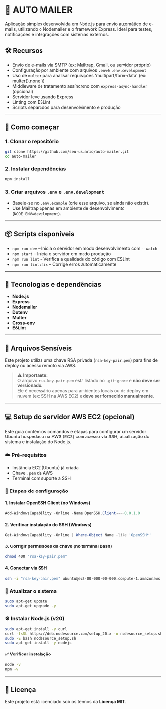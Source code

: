# :email: AUTO MAILER

Aplicação simples desenvolvida em Node.js para envio automático de e-mails, utilizando o Nodemailer e o framework Express. Ideal para testes, notificações e integrações com sistemas externos.

## :hammer_and_wrench: Recursos

- Envio de e-mails via SMTP (ex: Mailtrap, Gmail, ou servidor próprio)
- Configuração por ambiente com arquivos `.env`e `.env.development`
- Uso de `multer` para analisar requisições 'multipart/form-data' (ex: multer().none())
- Middleware de tratamento assíncrono com `express-async-handler` (opcional)
- Servidor leve usando Express
- Linting com ESLint
- Scripts separados para desenvolvimento e produção

---

## :rocket: Como começar

### 1. Clonar o repositório

```bash
git clone https://github.com/seu-usuario/auto-mailer.git
cd auto-mailer
```

### 2. Instalar dependências

```bash
npm install
```

### 3. Criar arquivos `.env` e `.env.development`

- Baseie-se no `.env.example` (crie esse arquivo, se ainda não existir).
- Use Mailtrap apenas em ambiente de desenvolvimento (`NODE_ENV=development`).

---

## :package: Scripts disponíveis

- `npm run dev` – Inicia o servidor em modo desenvolvimento com `--watch`
- `npm start` – Inicia o servidor em modo produção
- `npm run lint` – Verifica a qualidade do código com ESLint
- `npm run lint:fix` – Corrige erros automaticamente

---

## :toolbox: Tecnologias e dependências

- **Node.js**
- **Express**
- **Nodemailer**
- **Dotenv**
- **Multer**
- **Cross-env**
- **ESLint**

---

## :closed_lock_with_key: Arquivos Sensíveis

Este projeto utiliza uma chave RSA privada (`rsa-key-pair.pem`) para fins de deploy ou acesso remoto via AWS.

> :warning: **Importante:**  
> O arquivo `rsa-key-pair.pem` está listado no `.gitignore` e **não deve ser versionado**.  
> Ele é necessário apenas para ambientes locais ou de deploy em nuvem (ex: SSH na AWS EC2) e **deve ser fornecido manualmente**.

---

## :computer: Setup do servidor AWS EC2 (opcional)

Este guia contém os comandos e etapas para configurar um servidor Ubuntu hospedado na AWS (EC2) com acesso via SSH, atualização do sistema e instalação do Node.js.

### :cloud: Pré-requisitos

- Instância EC2 (Ubuntu) já criada
- Chave `.pem` da AWS
- Terminal com suporte a SSH

### :jigsaw: Etapas de configuração

#### 1. Instalar OpenSSH Client (no Windows)

```powershell
Add-WindowsCapability -Online -Name OpenSSH.Client~~~~0.0.1.0
```

#### 2. Verificar instalação do SSH (Windows)

```powershell
Get-WindowsCapability -Online | Where-Object Name -like 'OpenSSH*'
```

#### 3. Corrigir permissões da chave (no terminal Bash)

```bash
chmod 400 "rsa-key-pair.pem"
```

#### 4. Conectar via SSH

```bash
ssh -i "rsa-key-pair.pem" ubuntu@ec2-00-000-00-000.compute-1.amazonaws.com
```

### :arrows_counterclockwise: Atualizar o sistema

```bash
sudo apt-get update
sudo apt-get upgrade -y
```

### :gear: Instalar Node.js (v20)

```bash
sudo apt-get install -y curl
curl -fsSL https://deb.nodesource.com/setup_20.x -o nodesource_setup.sh
sudo -E bash nodesource_setup.sh
sudo apt-get install -y nodejs
```

#### :white_check_mark: Verificar instalação

```bash
node -v
npm -v
```

---

## :bookmark: Licença

Este projeto está licenciado sob os termos da **Licença MIT**.
